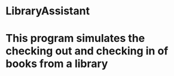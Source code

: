 # LibraryAssistant
# This program simulates the checking out and checking in of books from a library

